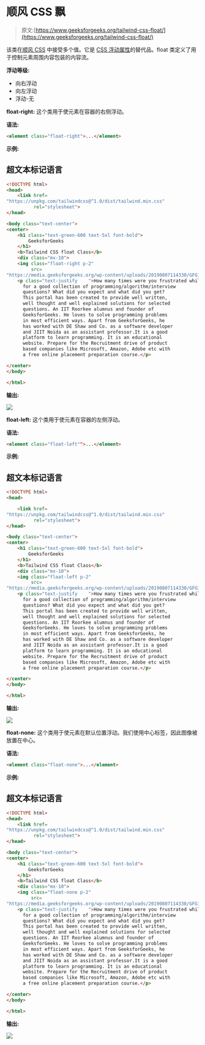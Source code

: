 # 顺风 CSS 飘

> 原文:[https://www.geeksforgeeks.org/tailwind-css-float/](https://www.geeksforgeeks.org/tailwind-css-float/)

该类在[顺风 CSS](https://www.geeksforgeeks.org/css-tailwind-introduction/) 中接受多个值。它是 [CSS 浮动属性](https://www.geeksforgeeks.org/css-float/)的替代品。float 类定义了用于控制元素周围内容包装的内容流。

**浮动等级:**

*   向右浮动
*   向左浮动
*   浮动-无

**float-right:** 这个类用于使元素在容器的右侧浮动。

**语法:**

```html
<element class="float-right">...</element>
```

**示例:**

## 超文本标记语言

```html
<!DOCTYPE html> 
<head>    
    <link href=
"https://unpkg.com/tailwindcss@^1.0/dist/tailwind.min.css" 
          rel="stylesheet"> 
</head> 

<body class="text-center"> 
<center>
    <h1 class="text-green-600 text-5xl font-bold">
        GeeksforGeeks
    </h1> 
    <b>Tailwind CSS float Class</b> 
    <div class="mx-10">
    <img class="float-right p-2" 
         src=
"https://media.geeksforgeeks.org/wp-content/uploads/20190807114330/GFG115.png">
    <p class="text-justify    ">How many times were you frustrated while looking out  
      for a good collection of programming/algorithm/interview 
      questions? What did you expect and what did you get?  
      This portal has been created to provide well written,  
      well thought and well explained solutions for selected  
      questions. An IIT Roorkee alumnus and founder of  
      GeeksforGeeks. He loves to solve programming problems 
      in most efficient ways. Apart from GeeksforGeeks, he  
      has worked with DE Shaw and Co. as a software developer  
      and JIIT Noida as an assistant professor.It is a good  
      platform to learn programming. It is an educational  
      website. Prepare for the Recruitment drive of product  
      based companies like Microsoft, Amazon, Adobe etc with 
      a free online placement preparation course.</p>

</center>
</body> 

</html>
```

**输出:**

![](img/4f4aa987de7089a679ed726fe803b5e4.png)

**float-left:** 这个类用于使元素在容器的左侧浮动。

**语法:**

```html
<element class="float-left"">...</element>
```

**示例:**

## 超文本标记语言

```html
<!DOCTYPE html> 
<head> 

    <link href=
"https://unpkg.com/tailwindcss@^1.0/dist/tailwind.min.css" 
          rel="stylesheet"> 
</head> 

<body class="text-center"> 
<center>
    <h1 class="text-green-600 text-5xl font-bold">
        GeeksforGeeks
    </h1> 
    <b>Tailwind CSS float Class</b> 
    <div class="mx-10">
    <img class="float-left p-2" 
         src=
"https://media.geeksforgeeks.org/wp-content/uploads/20190807114330/GFG115.png">
    <p class="text-justify    ">How many times were you frustrated while looking out  
      for a good collection of programming/algorithm/interview 
      questions? What did you expect and what did you get?  
      This portal has been created to provide well written,  
      well thought and well explained solutions for selected  
      questions. An IIT Roorkee alumnus and founder of  
      GeeksforGeeks. He loves to solve programming problems 
      in most efficient ways. Apart from GeeksforGeeks, he  
      has worked with DE Shaw and Co. as a software developer  
      and JIIT Noida as an assistant professor.It is a good  
      platform to learn programming. It is an educational  
      website. Prepare for the Recruitment drive of product  
      based companies like Microsoft, Amazon, Adobe etc with 
      a free online placement preparation course.</p>

</center>
</body> 

</html>
```

**输出:**

![](img/9311fb392e4debb2712b8309766570e5.png)

**float-none:** 这个类用于使元素在默认位置浮动。我们使用中心标签，因此图像被放置在中心。

**语法:**

```html
<element class="float-none">...</element>
```

**示例:**

## 超文本标记语言

```html
<!DOCTYPE html> 
<head>    
    <link href=
"https://unpkg.com/tailwindcss@^1.0/dist/tailwind.min.css" 
          rel="stylesheet"> 
</head> 

<body class="text-center"> 
<center>
    <h1 class="text-green-600 text-5xl font-bold">
        GeeksforGeeks
    </h1> 
    <b>Tailwind CSS float Class</b> 
    <div class="mx-10">
    <img class="float-none p-2" 
         src=
"https://media.geeksforgeeks.org/wp-content/uploads/20190807114330/GFG115.png">
    <p class="text-justify    ">How many times were you frustrated while looking out  
      for a good collection of programming/algorithm/interview 
      questions? What did you expect and what did you get?  
      This portal has been created to provide well written,  
      well thought and well explained solutions for selected  
      questions. An IIT Roorkee alumnus and founder of  
      GeeksforGeeks. He loves to solve programming problems 
      in most efficient ways. Apart from GeeksforGeeks, he  
      has worked with DE Shaw and Co. as a software developer  
      and JIIT Noida as an assistant professor.It is a good  
      platform to learn programming. It is an educational  
      website. Prepare for the Recruitment drive of product  
      based companies like Microsoft, Amazon, Adobe etc with 
      a free online placement preparation course.</p>

</center>
</body> 

</html>
```

**输出:**

![](img/25df0334237e31f731aed86cc92ca174.png)